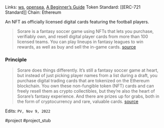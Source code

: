 Links: [ws](https://sorare.com/), [opensea](https://opensea.io/collection/sorare), [A Beginner’s Guide](https://decrypt.co/resources/sorare-beginners-guide)
Token Standard: [[ERC-721 Standard]]
Chain: Ethereum


An NFT as officially licensed digital cards featuring the football players.


> Sorare is a fantasy soccer game using NFTs that lets you purchase, verifiably own, and resell digital player cards from more than 100 licensed teams.
	 You can play lineups in fantasy leagues to win rewards, as well as buy and sell the in-game cards.
 [source](https://decrypt.co/resources/sorare-beginners-guide)

### Principle

> Sorare does things differently. It’s still a fantasy soccer game at heart, but instead of just picking player names from a list during a draft, you purchase digital trading cards that are tokenized on the Ethereum blockchain. You own these non-fungible token (NFT) cards and can freely resell them as crypto collectibles, but they’re also the heart of Sorare’s fantasy experience. And there are prizes up for grabs, both in the form of cryptocurrency and rare, valuable cards.
> [source](https://decrypt.co/resources/sorare-beginners-guide)


Edits: `PV, Nov 9, 2022`

#project #project_stub 